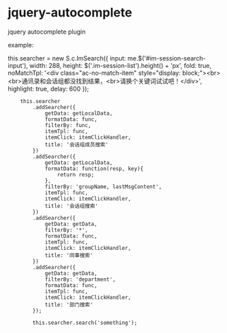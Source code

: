# jquery-autocomplete
jquery autocomplete plugin

example:


this.searcher = new S.c.ImSearch({
	input: me.$('#im-session-search-input'),
	width: 288,
	height: $('.im-session-list').height() + 'px',
	fold: true,
	noMatchTpl: '\<div class="ac-no-match-item" style="display: block;">\<br>\<br>通讯录和会话组都没找到结果，\<br>请换个关键词试试吧！\</div>',
	highlight: true,
	delay: 600
});
		
		this.searcher
			.addSearcher({
				getData: getLocalData,
				formatData: func,
				filterBy: func,
				itemTpl: func,
				itemClick: itemClickHandler,
				title: '会话组成员搜索'
			})
			.addSearcher({
				getData: getLocalData,
				formatData: function(resp, key){
					return resp;
				},
				filterBy: 'groupName, lastMsgContent',
				itemTpl: func,
				itemClick: itemClickHandler,
				title: '会话组搜索'
			})
			.addSearcher({
				getData: getData,
				filterBy: '*',
				formatData: func,
				itemTpl: func,
				itemClick: itemClickHandler,
				title: '同事搜索'
			})
			.addSearcher({
				getData: getData,
				filterBy: 'department',
				formatData: func,
				itemTpl: func,
				itemClick: itemClickHandler,
				title: '部门搜索'
			});

			this.searcher.search('something');
